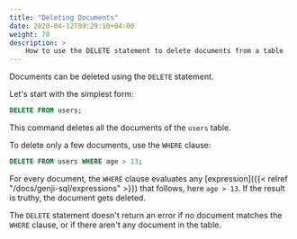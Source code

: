 ```yaml
---
title: "Deleting Documents"
date: 2020-04-12T09:29:10+04:00
weight: 70
description: >
    How to use the DELETE statement to delete documents from a table
---
```


Documents can be deleted using the `DELETE` statement.

Let's start with the simplest form:

```sql
DELETE FROM users;
```

This command deletes all the documents of the `users` table.

To delete only a few documents, use the `WHERE` clause:

```sql
DELETE FROM users WHERE age > 13;
```

For every document, the `WHERE` clause evaluates any [expression]({{< relref "/docs/genji-sql/expressions" >}}) that follows, here `age > 13`. If the result is truthy, the document gets deleted.

The `DELETE` statement doesn't return an error if no document matches the `WHERE` clause, or if there aren't any document in the table.
